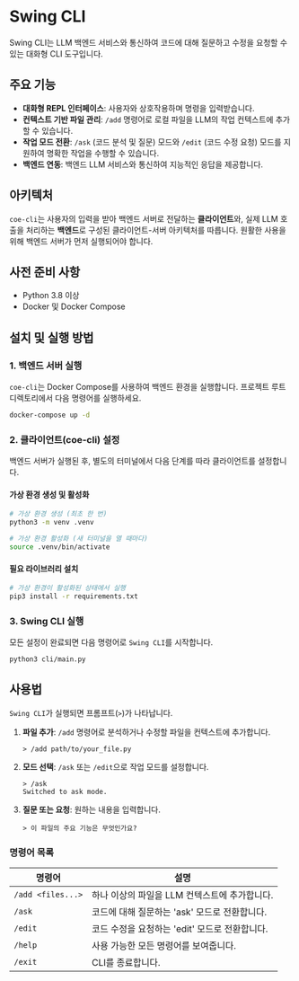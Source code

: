 # Swing CLI

Swing CLI는 LLM 백엔드 서비스와 통신하여 코드에 대해 질문하고 수정을 요청할 수 있는 대화형 CLI 도구입니다.

## 주요 기능

- **대화형 REPL 인터페이스**: 사용자와 상호작용하며 명령을 입력받습니다.
- **컨텍스트 기반 파일 관리**: `/add` 명령어로 로컬 파일을 LLM의 작업 컨텍스트에 추가할 수 있습니다.
- **작업 모드 전환**: `/ask` (코드 분석 및 질문) 모드와 `/edit` (코드 수정 요청) 모드를 지원하여 명확한 작업을 수행할 수 있습니다.
- **백엔드 연동**: 백엔드 LLM 서비스와 통신하여 지능적인 응답을 제공합니다.

## 아키텍처

`coe-cli`는 사용자의 입력을 받아 백엔드 서버로 전달하는 **클라이언트**와, 실제 LLM 호출을 처리하는 **백엔드**로 구성된 클라이언트-서버 아키텍처를 따릅니다. 원활한 사용을 위해 백엔드 서버가 먼저 실행되어야 합니다.

## 사전 준비 사항

- Python 3.8 이상
- Docker 및 Docker Compose

## 설치 및 실행 방법

### 1. 백엔드 서버 실행

`coe-cli`는 Docker Compose를 사용하여 백엔드 환경을 실행합니다. 프로젝트 루트 디렉토리에서 다음 명령어를 실행하세요.

```bash
docker-compose up -d
```

### 2. 클라이언트(coe-cli) 설정

백엔드 서버가 실행된 후, 별도의 터미널에서 다음 단계를 따라 클라이언트를 설정합니다.

#### 가상 환경 생성 및 활성화

```bash
# 가상 환경 생성 (최초 한 번)
python3 -m venv .venv

# 가상 환경 활성화 (새 터미널을 열 때마다)
source .venv/bin/activate
```

#### 필요 라이브러리 설치

```bash
# 가상 환경이 활성화된 상태에서 실행
pip3 install -r requirements.txt
```

### 3. Swing CLI 실행

모든 설정이 완료되면 다음 명령어로 `Swing CLI`를 시작합니다.

```bash
python3 cli/main.py
```

## 사용법

`Swing CLI`가 실행되면 프롬프트(`>`)가 나타납니다.

1.  **파일 추가**: `/add` 명령어로 분석하거나 수정할 파일을 컨텍스트에 추가합니다.
    ```
    > /add path/to/your_file.py
    ```

2.  **모드 선택**: `/ask` 또는 `/edit`으로 작업 모드를 설정합니다.
    ```
    > /ask
    Switched to ask mode.
    ```

3.  **질문 또는 요청**: 원하는 내용을 입력합니다.
    ```
    > 이 파일의 주요 기능은 무엇인가요?
    ```

### 명령어 목록

| 명령어 | 설명 |
| --- | --- |
| `/add <files...>` | 하나 이상의 파일을 LLM 컨텍스트에 추가합니다. |
| `/ask` | 코드에 대해 질문하는 'ask' 모드로 전환합니다. |
| `/edit` | 코드 수정을 요청하는 'edit' 모드로 전환합니다. |
| `/help` | 사용 가능한 모든 명령어를 보여줍니다. |
| `/exit` | CLI를 종료합니다. |
